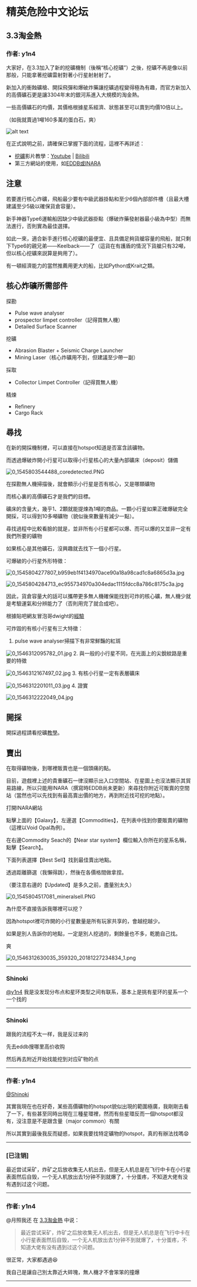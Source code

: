 




精英危险中文论坛
=========







 




3.3淘金熱
------




### 作者: y1n4



大家好，在3.3加入了新的挖礦機制（後稱“核心挖礦”）之後，挖礦不再是像以前那般，只能拿著挖礦雷射對著小行星射射射了。   
  

新加入的衝蝕礦槍、開採飛彈和爆破炸藥讓挖礦過程變得極為有趣，而官方新加入的高價礦石更是讓3304年末的銀河系進入大規模的淘金熱。


一些高價礦石的均價，其價格根據星系經濟、狀態甚至可以賣到均價10倍以上。   
  

（如我就賣過1噸160多萬的蛋白石，爽）   
  

![alt text](https://cdn.elitedanger.cn/Fj127V6uZ93W9YkS2zV4YJLIwPZG.jpg)


在正式說明之前，請確保已掌握下面的流程，這裡不再詳述：


* [挖礦](https://forum.elitedanger.cn/topic/191/)影片教學：[Youtube](https://www.youtube.com/watch?v=21rvsmqfX2A) | [Bilibili](https://www.bilibili.com/video/av39187964/)
* 第三方網站的使用，如[EDDB或INARA](https://forum.elitedanger.cn/topic/9/)


注意
--


若要進行核心炸礦，飛船最少要有中級武器掛點和至少6個內部部件槽（且最大槽建議至少5級以確保貨倉容量）。   
  

新手神器Type6運輸船因缺少中級武器掛點（爆破炸藥發射器最小級為中型）而無法進行，否則實為最佳選擇。   
  

如此一來，適合新手進行核心挖礦的最便宜、且具備足夠貨艙容量的飛船，就只剩下Type6的親兄弟——Keelback——了（這貨在有護盾的情況下貨艙只有32噸，但以核心挖礦來説算是夠用了）。   
  

有一頓經濟能力的當然推薦用更大的船，比如Python或Krait之類。


核心炸礦所需部件
--------


探勘


* Pulse wave analyser
* prospector limpet controller（記得買無人機）
* Detailed Surface Scanner


挖礦


* Abrasion Blaster + Seismic Charge Launcher
* Mining Laser（核心炸礦用不到，但建議至少帶一副）


採取


* Collector Limpet Controller（記得買無人機）


精煉


* Refinery
* Cargo Rack


尋找
--


在新的開採機制裡，可以直接在hotspot知道是否富含該礦物。   
  

而透過爆破炸開小行星可以取得小行星核心的大量內部礦床（deposit）儲備   
  

![0_1545803544488_coredetected.PNG](https://cdn.elitedanger.cn/FsobDPiHgCvLTvgLFDd2v_lgXXPa.PNG?imageView2/0/format/webp/q/75%7Cwatermark/2/text/RUTkuK3mlofnvZHvvIhodHRwczovL2VsaXRlZGFuZ2VyLmNuL--8iQ==/font/5b6u6L2v6ZuF6buR/fontsize/360/fill/I0ZGRkZGRg==/dissolve/70/gravity/South/dx/10/dy/10%7Cimageslim)   
  

在探勘無人機掃描後，就會顯示小行星是否有核心，又是哪類礦物   
  

而核心裏的高價礦石才是我們的目標。   
  

礦床的含量大，幾乎1、2顆就能提煉為1噸的商品。一顆小行星如果正確爆破完全開採，可以得到10多噸礦物（貌似後來數量有減少一點）。


尋找過程中比較看臉的就是，並非所有小行星都可以爆、而可以爆的又並非一定有我們所要的礦物   
  

如果核心是其他礦石，沒興趣就去找下一個小行星。   
  

可爆破的小行星外形特徵：   
  

![0_1545804277807_b959eb1f4134970ace90a18a98cad1c8a6865d3a.jpg](https://cdn.elitedanger.cn/Fhy8LI5GVZtxXBMiX4nmr-nDH_vG.jpg?imageView2/0/format/webp/q/75%7Cwatermark/2/text/RUTkuK3mlofnvZHvvIhodHRwczovL2VsaXRlZGFuZ2VyLmNuL--8iQ==/font/5b6u6L2v6ZuF6buR/fontsize/360/fill/I0ZGRkZGRg==/dissolve/70/gravity/South/dx/10/dy/10%7Cimageslim)   
  

![0_1545804284713_ec955734970a304edac1115fdcc8a786c8175c3a.jpg](https://cdn.elitedanger.cn/Fq_MUdhGErSTt2V7kLokfDZLFXUF.jpg?imageView2/0/format/webp/q/75%7Cwatermark/2/text/RUTkuK3mlofnvZHvvIhodHRwczovL2VsaXRlZGFuZ2VyLmNuL--8iQ==/font/5b6u6L2v6ZuF6buR/fontsize/360/fill/I0ZGRkZGRg==/dissolve/70/gravity/South/dx/10/dy/10%7Cimageslim)   
  

因此，貨倉容量大的話可以攜帶更多無人機確保能找到可炸的核心礦，無人機少就是考驗運氣和分辨能力了（否則用完了就合成吧）。


根據貼吧網友冒泡哥dwight的[經驗](https://tieba.baidu.com/p/5993933737)   
  

可炸毀的有核小行星有三大特徵：


1. pulse wave analyser掃描下有非常鮮豔的紅斑   
  

![0_1546312095782_01.jpg](https://cdn.elitedanger.cn/FvDpk6-WFNX3o1Wban-w7ltthnNa.jpg?imageView2/0/format/webp/q/75%7Cwatermark/2/text/RUTkuK3mlofnvZHvvIhodHRwczovL2VsaXRlZGFuZ2VyLmNuL--8iQ==/font/5b6u6L2v6ZuF6buR/fontsize/360/fill/I0ZGRkZGRg==/dissolve/70/gravity/South/dx/10/dy/10%7Cimageslim)
2. 與一般的小行星不同，在光面上的尖銳紋路是重要的特徵   
  

![0_1546312167497_02.jpg](https://cdn.elitedanger.cn/FqVKlPJldG8F3ypCv--n0e-azCJ0.jpg?imageView2/0/format/webp/q/75%7Cwatermark/2/text/RUTkuK3mlofnvZHvvIhodHRwczovL2VsaXRlZGFuZ2VyLmNuL--8iQ==/font/5b6u6L2v6ZuF6buR/fontsize/360/fill/I0ZGRkZGRg==/dissolve/70/gravity/South/dx/10/dy/10%7Cimageslim)
3. 有核小行星一定有表層礦床   
  

![0_1546312201011_03.jpg](https://cdn.elitedanger.cn/FuD2zoJd75ZJdHA_I3CUUEsi689H.jpg?imageView2/0/format/webp/q/75%7Cwatermark/2/text/RUTkuK3mlofnvZHvvIhodHRwczovL2VsaXRlZGFuZ2VyLmNuL--8iQ==/font/5b6u6L2v6ZuF6buR/fontsize/360/fill/I0ZGRkZGRg==/dissolve/70/gravity/South/dx/10/dy/10%7Cimageslim)
4. 證實   
  

![0_1546312222049_04.jpg](https://cdn.elitedanger.cn/FiXfEltCVzqCyIihsl5wZB_ZqU8Y.jpg?imageView2/0/format/webp/q/75%7Cwatermark/2/text/RUTkuK3mlofnvZHvvIhodHRwczovL2VsaXRlZGFuZ2VyLmNuL--8iQ==/font/5b6u6L2v6ZuF6buR/fontsize/360/fill/I0ZGRkZGRg==/dissolve/70/gravity/South/dx/10/dy/10%7Cimageslim)


開採
--


開採過程請看挖礦[教學](https://forum.elitedanger.cn/topic/191/)。


賣出
--


在取得礦物後，到哪裡販賣也是一個頭痛的點。   
  

目前，遊戲裡上述的貴重礦石一律沒顯示出入口空間站、在星圖上也沒法顯示其貿易路線，所以只能用INARA（撰寫時EDDB尚未更新）來尋找你附近可販賣的空間站（當然也可以先找到有最高賣出價的地方，再到附近找可挖的地點）。


打開INARA網站   
  

點擊上面的【Galaxy】，左邊選【Commodities】，在列表中找到你要販賣的礦物（這裡以Void Opal為例）。   
  

在右邊Commodity Seach的【Near star system】欄位輸入你所在的星系名稱，點擊【Search】。   
  

下面列表選擇【Best Sell】找到最佳賣出地點。   
  

透過距離篩選（我懶得跳），然後在各價格間做拿捏。   
  

（要注意右邊的【Updated】是多久之前，盡量別太久）   
  

![0_1545804517081_mineralsell.PNG](https://cdn.elitedanger.cn/FrTkOOK9lx4g7Z97pGhUbBixOrg5.PNG?imageView2/0/format/webp/q/75%7Cwatermark/2/text/RUTkuK3mlofnvZHvvIhodHRwczovL2VsaXRlZGFuZ2VyLmNuL--8iQ==/font/5b6u6L2v6ZuF6buR/fontsize/360/fill/I0ZGRkZGRg==/dissolve/70/gravity/South/dx/10/dy/10%7Cimageslim)


為什麼不直接告訴我哪裡可以挖？



因為hotspot裡可炸開的小行星數量是所有玩家共享的，會越挖越少。   
  

如果是別人告訴你的地點，一定是別人挖過的，剩餘量也不多，乾脆自己找。


爽   
  

![0_1546312630035_359320_20181227234834_1.png](https://cdn.elitedanger.cn/Fkp8QsmnpEIu9BcBy06BDOVzSQiJ.png?imageView2/0/format/webp/q/75%7Cwatermark/2/text/RUTkuK3mlofnvZHvvIhodHRwczovL2VsaXRlZGFuZ2VyLmNuL--8iQ==/font/5b6u6L2v6ZuF6buR/fontsize/360/fill/I0ZGRkZGRg==/dissolve/70/gravity/South/dx/10/dy/10%7Cimageslim)






---



### Shinoki



[@y1n4](http://127.0.0.1:4567/uid/4) 我是没发现分布点和星环类型之间有联系，基本上是挑有星环的星系一个一个找的






---



### Shinoki



跟我的流程不太一样，我是反过来的   
  

先去eddb搜哪里高价收购   
  

然后再去附近开始找能挖到对应矿物的点






---



### 作者: y1n4



[@Shinoki](http://127.0.0.1:4567/uid/6)   
  

其實我現在也在好奇，某些高價礦物的hotspot貌似出現的範圍極廣，我剛剛去看了一下，有些甚至同時出現在三種星環裡，然而有些星環反而一個hotspot都沒有，沒注意是不是跟含量（major common）有關   
  

所以其實到最後我反而疑惑，如果我要找特定礦物的hotspot，真的有辦法找嗎:anguished:






---



### [已注销]



最近尝试采矿，炸矿之后放收集无人机出去，但是无人机总是在飞行中卡在小行星表面然后自毁，一个无人机放出去1分钟不到就爆了，十分蛋疼，不知道大佬有没有遇到过这个问题。






---



### 作者: y1n4



@月照我还 在 [3.3淘金熱](/post/972) 中说：



> 最近尝试采矿，炸矿之后放收集无人机出去，但是无人机总是在飞行中卡在小行星表面然后自毁，一个无人机放出去1分钟不到就爆了，十分蛋疼，不知道大佬有没有遇到过这个问题。
> 
> 


很正常，大家都遇過:laughing:   
  

我自己是讓自己別太靠近大碎塊，無人機才不會笨笨的撞爆






---










